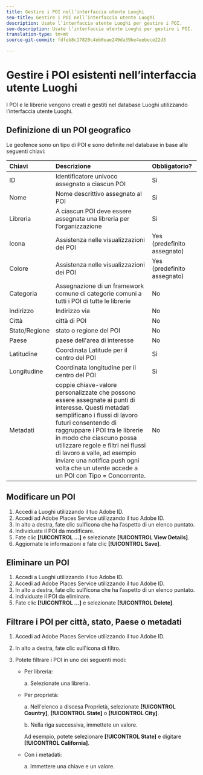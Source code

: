 ```yaml
---
title: Gestire i POI nell’interfaccia utente Luoghi
seo-title: Gestire i POI nell’interfaccia utente Luoghi
description: Usate l’interfaccia utente Luoghi per gestire i POI.
seo-description: Usate l’interfaccia utente Luoghi per gestire i POI.
translation-type: tm+mt
source-git-commit: fdfeb8c17820c4eb0eae249da39be4eebece22d3

---
```



# Gestire i POI esistenti nell’interfaccia utente Luoghi

I POI e le librerie vengono creati e gestiti nel database Luoghi utilizzando l’interfaccia utente Luoghi.

## Definizione di un POI geografico

Le geofence sono un tipo di POI e sono definite nel database in base alle seguenti chiavi:

| Chiavi | Descrizione | Obbligatorio? |
| :--- | :--- | :--- |
| ID | Identificatore univoco assegnato a ciascun POI | Sì |
| Nome | Nome descrittivo assegnato al POI | Sì |
| Libreria | A ciascun POI deve essere assegnata una libreria per l’organizzazione | Sì |
| Icona | Assistenza nelle visualizzazioni dei POI | Yes (predefinito assegnato) |
| Colore | Assistenza nelle visualizzazioni dei POI | Yes (predefinito assegnato) |
| Categoria | Assegnazione di un framework comune di categorie comuni a tutti i POI di tutte le librerie | No |
| Indirizzo | Indirizzo via | No |
| Città | città di POI | No |
| Stato/Regione | stato o regione del POI | No |
| Paese | paese dell'area di interesse | No |
| Latitudine | Coordinata Latitude per il centro del POI | Sì |
| Longitudine | Coordinata longitudine per il centro del POI | Sì |
| Metadati | coppie chiave-valore personalizzate che possono essere assegnate ai punti di interesse. Questi metadati semplificano i flussi di lavoro futuri consentendo di raggruppare i POI tra le librerie in modo che ciascuno possa utilizzare regole e filtri nei flussi di lavoro a valle, ad esempio inviare una notifica push ogni volta che un utente accede a un POI con Tipo = Concorrente. | No |


## Modificare un POI

1. Accedi a Luoghi utilizzando il tuo Adobe ID.
1. Accedi ad Adobe Places Service utilizzando il tuo Adobe ID.
1. In alto a destra, fate clic sull’icona che ha l’aspetto di un elenco puntato.
1. Individuate il POI da modificare.
1. Fate clic **[!UICONTROL ...]** e selezionate **[!UICONTROL View Details]**.
1. Aggiornate le informazioni e fate clic **[!UICONTROL Save]**.

## Eliminare un POI

1. Accedi a Luoghi utilizzando il tuo Adobe ID.
1. Accedi ad Adobe Places Service utilizzando il tuo Adobe ID.
1. In alto a destra, fate clic sull’icona che ha l’aspetto di un elenco puntato.
1. Individuate il POI da eliminare.
1. Fate clic **[!UICONTROL ...]** e selezionate **[!UICONTROL Delete]**.

## Filtrare i POI per città, stato, Paese o metadati

1. Accedi ad Adobe Places Service utilizzando il tuo Adobe ID.
1. In alto a destra, fate clic sull'icona di filtro.
1. Potete filtrare i POI in uno dei seguenti modi:

   * Per libreria:

      a. Selezionate una libreria.

   * Per proprietà:

      a. Nell'elenco a discesa Proprietà, selezionate **[!UICONTROL Country]**, **[!UICONTROL State]** o **[!UICONTROL City]**.

      b. Nella riga successiva, immettete un valore.

      Ad esempio, potete selezionare **[!UICONTROL State]** e digitare **[!UICONTROL California]**.

   * Con i metadati:

      a. Immettere una chiave e un valore.
